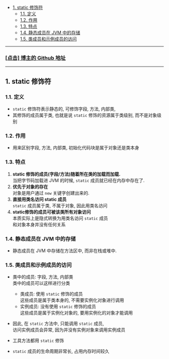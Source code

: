 <!-- TOC -->

- [1. static 修饰符](#1-static-修饰符)
  - [1.1. 定义](#11-定义)
  - [1.2. 作用](#12-作用)
  - [1.3. 特点](#13-特点)
  - [1.4. 静态成员在 JVM 中的存储](#14-静态成员在-jvm-中的存储)
  - [1.5. 类成员和示例成员的访问](#15-类成员和示例成员的访问)

<!-- /TOC -->

****
<a href='https://github.com/leon9dragon'><h3>[点击] 博主的 Github 地址</h3></a>
****

## 1. static 修饰符

### 1.1. 定义
- `static` 修饰符表示静态的, 可修饰字段, 方法, 内部类,  
- 其修饰的成员属于类, 也就是说 `static` 修饰的资源属于类级别, 而不是对象级别

### 1.2. 作用
- 用来区别字段, 方法, 内部类, 初始化代码块是属于对象还是类本身

### 1.3. 特点
1. **static 修饰的成员(字段/方法)随着所在类的加载而加载.**   
   当把字节码加载进 JVM 的时候, `static` 成员就已经在内存中存在了.   
2. **优先于对象的存在**    
   对象是用户通过 `new` 关键字创建出来的.   
3. **直接用类名访问 static 成员**   
   `static` 成员属于类, 不属于对象, 因此用类名访问
4. **static修饰的成员可被该类所有对象访问**   
   本质实际上是隐式转换为用类名访问 `static` 成员  
   和对象本身并没有任何关系

### 1.4. 静态成员在 JVM 中的存储
- 静态成员在 JVM 中存储在方法区中, 而非在栈或堆中.

### 1.5. 类成员和示例成员的访问
- 类中的成员: 字段, 方法, 内部类     
  类中的成员可以这样进行分类    
  - 类成员: 使用 `static` 修饰的成员  
    这些成员是属于类本身的, 不需要实例化对象进行调用
  - 实例成员: 没有使用 `static` 修饰的成员  
    这些成员是属于实例化对象的, 要用实例化的对象才能调用

- 因此, 在 `static` 方法中, 只能调用 `static` 成员,  
  访问实例成员会异常, 因为并没有实例对象来调用实例成员

- 工具方法都用 `static` 修饰
- `static` 成员的生命周期非常长, 占用内存时间较久